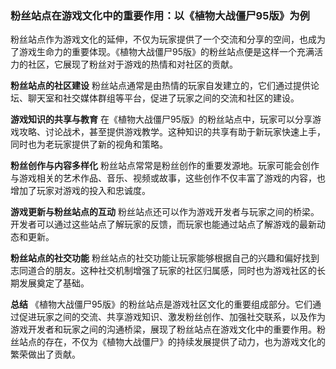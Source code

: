 ### 粉丝站点在游戏文化中的重要作用：以《植物大战僵尸95版》为例

粉丝站点作为游戏文化的延伸，不仅为玩家提供了一个交流和分享的空间，也成为了游戏生命力的重要体现。《植物大战僵尸95版》的粉丝站点便是这样一个充满活力的社区，它展现了粉丝对于游戏的热情和对社区的贡献。

**粉丝站点的社区建设**
粉丝站点通常是由热情的玩家自发建立的，它们通过提供论坛、聊天室和社交媒体群组等平台，促进了玩家之间的交流和社区的建设。

**游戏知识的共享与教育**
在《植物大战僵尸95版》的粉丝站点中，玩家可以分享游戏攻略、讨论战术，甚至提供游戏教学。这种知识的共享有助于新玩家快速上手，同时也为老玩家提供了新的视角和策略。

**粉丝创作与内容多样化**
粉丝站点常常是粉丝创作的重要发源地。玩家可能会创作与游戏相关的艺术作品、音乐、视频或故事，这些创作不仅丰富了游戏的内容，也增加了玩家对游戏的投入和忠诚度。

**游戏更新与粉丝站点的互动**
粉丝站点还可以作为游戏开发者与玩家之间的桥梁。开发者可以通过这些站点了解玩家的反馈，而玩家也能通过站点了解游戏的最新动态和更新。

**粉丝站点的社交功能**
粉丝站点的社交功能让玩家能够根据自己的兴趣和偏好找到志同道合的朋友。这种社交机制增强了玩家的社区归属感，同时也为游戏社区的长期发展奠定了基础。

**总结**
《植物大战僵尸95版》的粉丝站点是游戏社区文化的重要组成部分。它们通过促进玩家之间的交流、共享游戏知识、激发粉丝创作、加强社交联系，以及作为游戏开发者和玩家之间的沟通桥梁，展现了粉丝站点在游戏文化中的重要作用。粉丝站点的存在，不仅为《植物大战僵尸》的持续发展提供了动力，也为游戏文化的繁荣做出了贡献。